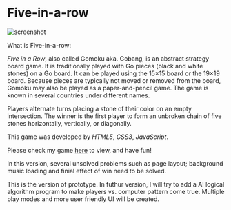 # Five-in-a-row

![screenshot](https://github.com/chenyanghmilu/Five-in-a-row/blob/master/images/screenshot.png)

What is Five-in-a-row:

*Five in a Row*, also called Gomoku aka. Gobang, is an abstract strategy board game. It is traditionally played with Go pieces (black and white stones) on a Go board. It can be played using the 15×15 board or the 19×19 board. Because pieces are typically not moved or removed from the board, Gomoku may also be played as a paper-and-pencil game. The game is known in several countries under different names.

Players alternate turns placing a stone of their color on an empty intersection. The winner is the first player to form an unbroken chain of five stones horizontally, vertically, or diagonally.

This game was developed by *HTML5*, *CSS3*, *JavaScript*.

Please check my game [here](https://chenyanghmilu.github.io/Five-in-a-row/) to view, and have fun!

In this version, several unsolved problems such as page layout; background music loading and finial effect of win need to be solved.

This is the version of prototype. In futhur version, I will try to add a AI logical algorithm program to make players vs. computer pattern come true. Multiple play modes and more user friendly UI will be created. 

